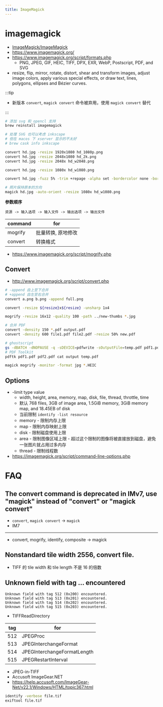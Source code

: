 ```yaml
---
title: ImageMagick
---
```


# imagemagick

- [ImageMagick/ImageMagick](https://github.com/ImageMagick/ImageMagick)
- https://www.imagemagick.org/
- https://www.imagemagick.org/script/formats.php
  - PNG, JPEG, GIF, HEIC, TIFF, DPX, EXR, WebP, Postscript, PDF, and SVG
- resize, flip, mirror, rotate, distort, shear and transform images, adjust image colors, apply various special effects, or draw text, lines, polygons, ellipses and Bézier curves.

:::tip

- 新版本 `convert`, `magick convert` 命令被弃用，使用 `magick convert` 替代

:::

```bash
# 添加 svg 和 opencl 支持
brew reinstall imagemagick

# 处理 SVG 也可以考虑 inkscape
# 但在 macos 下 xserver 显示的不太好
# brew cask info inkscape

convert hd.jpg -resize 1920x1080 hd_1080p.png
convert hd.jpg -resize 2048x1080 hd_2k.png
convert hd.jpg -resize 2048x hd_w2048.png

convert hd.jpg -resize 1080x hd_w1080.png

convert hd.jpg -fuzz 5% -trim +repage -alpha set -bordercolor none -border 48x48 -resize 1080x hd_w1080.png

# 照片保持原本的方向
magick hd.jpg -auto-orient -resize 1080x hd_w1080.png
```

**参数顺序**

```
资源 -> 输入选项 -> 输入文件 -> 输出选项 -> 输出文件
```

| command | for                |
| ------- | ------------------ |
| mogrify | 批量转换, 原地修改 |
| convert | 转换格式           |

- https://www.imagemagick.org/script/mogrify.php

## Convert

- http://www.imagemagick.org/script/convert.php

```bash
# -append 自上至下合并
# +append 自左至右合并
convert a.png b.png -append full.png

convert -resize ${resize}x${resize} -unsharp 1x4

mogrify -resize 16x12 -quality 100 -path ../new-thumbs *.jpg

# 合并 PDF
convert -density 150 *.pdf output.pdf
convert -density 600 file1.pdf file2.pdf -resize 50% new.pdf

# ghostscript
gs -dBATCH -dNOPAUSE -q -sDEVICE=pdfwrite -sOutputFile=temp.pdf pdf1.pdf pdf2.pdf
# PDF Toolkit
pdftk pdf1.pdf pdf2.pdf cat output temp.pdf

magick mogrify -monitor -format jpg *.HEIC
```

## Options

- -limit type value
  - width, height, area, memory, map, disk, file, thread, throttle, time
  - 默认 768 files, 3GB of image area, 1.5GiB memory, 3GiB memory map, and 18.45EB of disk
  - 当前限制 `identify -list resource`
  - memory - 限制内存上限
  - map - 限制内存映射上限
  - disk - 限制磁盘使用上限
  - area - 限制图像区域上限 - 超过这个限制的图像将被直接放到磁盘，避免一张图片就占用过多内存
  - thread - 限制线程数
- https://imagemagick.org/script/command-line-options.php

# FAQ

## The convert command is deprecated in IMv7, use "magick" instead of "convert" or "magick convert"

- `convert`, `magick convert` -> `magick`
- IM7

---

- convert, mogrify, identify, composite -> magick

## Nonstandard tile width 2556, convert file.

- TIFF 的 tile width 和 tile length 不是 16 的倍数

## Unknown field with tag ... encountered

```
Unknown field with tag 512 (0x200) encountered.
Unknown field with tag 513 (0x201) encountered.
Unknown field with tag 514 (0x202) encountered.
Unknown field with tag 515 (0x203) encountered.
```

- TIFFReadDirectory

| tag | for                         |
| --- | --------------------------- |
| 512 | JPEGProc                    |
| 513 | JPEGInterchangeFormat       |
| 514 | JPEGInterchangeFormatLength |
| 515 | JPEGRestartInterval         |

- JPEG-in-TIFF
- Accusoft ImageGear.NET
- https://help.accusoft.com/ImageGear-Net/v22.1/Windows/HTML/topic367.html

```bash
identify -verbose file.tif
exiftool file.tif
```
